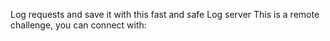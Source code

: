 Log requests and save it with this fast and safe Log server
This is a remote challenge, you can connect with:
